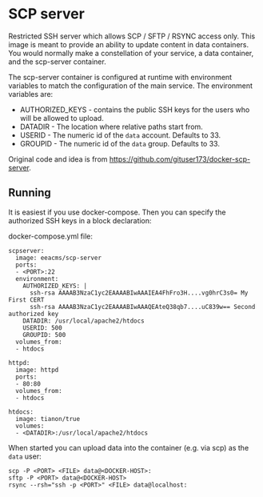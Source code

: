 SCP server
==========

Restricted SSH server which allows SCP / SFTP / RSYNC access only. This image is meant to provide an ability to update content in data containers. You would normally make a constellation of your service, a data container, and the scp-server container.

The scp-server container is configured at runtime with environment variables to match the configuration of the main service. The environment variables are:

* AUTHORIZED_KEYS - contains the public SSH keys for the users who will be allowed to upload.
* DATADIR - The location where relative paths start from.
* USERID - The numeric id of the `data` account. Defaults to 33.
* GROUPID - The numeric id of the `data` group. Defaults to 33.

Original code and idea is from https://github.com/gituser173/docker-scp-server.

Running
-------

It is easiest if you use docker-compose. Then you can specify the authorized SSH keys in a block declaration:

docker-compose.yml file:
```
scpserver:
  image: eeacms/scp-server
  ports:
  - <PORT>:22
  environment:
    AUTHORIZED_KEYS: |
      ssh-rsa AAAAB3NzaC1yc2EAAAABIwAAAIEA4FhFro3H....vg0hrC3s0= My First CERT
      ssh-rsa AAAAB3NzaC1yc2EAAAABIwAAAQEAteQ38qb7....uC839w== Second authorized key 
    DATADIR: /usr/local/apache2/htdocs
    USERID: 500
    GROUPID: 500
  volumes_from:
  - htdocs

httpd:
  image: httpd
  ports:
  - 80:80
  volumes_from:
  - htdocs

htdocs:
  image: tianon/true
  volumes:
  - <DATADIR>:/usr/local/apache2/htdocs
```

When started you can upload data into the container (e.g. via scp) as the `data` user:

    scp -P <PORT> <FILE> data@<DOCKER-HOST>:
    sftp -P <PORT> data@<DOCKER-HOST>
    rsync --rsh="ssh -p <PORT>" <FILE> data@localhost:

